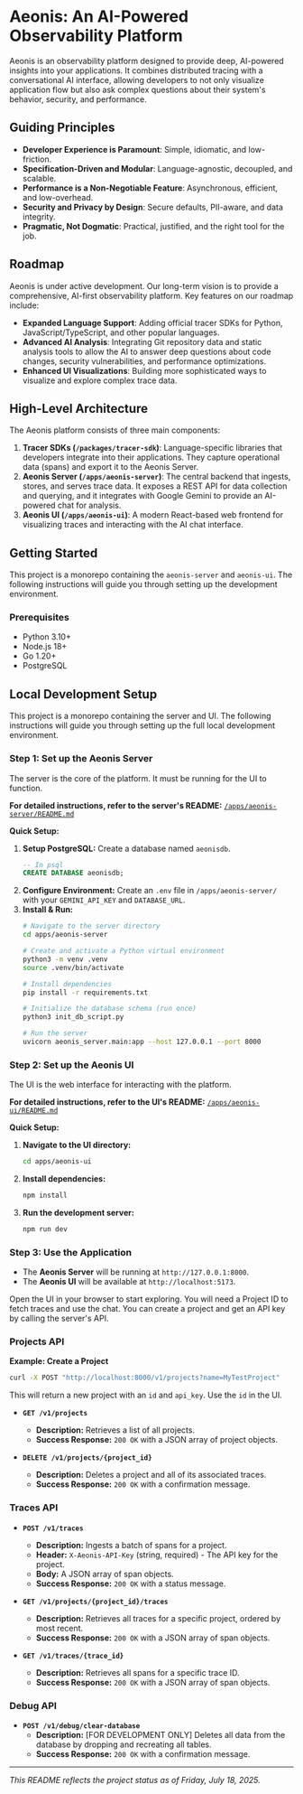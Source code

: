 # Aeonis: An AI-Powered Observability Platform

Aeonis is an observability platform designed to provide deep, AI-powered insights into your applications. It combines distributed tracing with a conversational AI interface, allowing developers to not only visualize application flow but also ask complex questions about their system's behavior, security, and performance.

## Guiding Principles

-   **Developer Experience is Paramount**: Simple, idiomatic, and low-friction.
-   **Specification-Driven and Modular**: Language-agnostic, decoupled, and scalable.
-   **Performance is a Non-Negotiable Feature**: Asynchronous, efficient, and low-overhead.
-   **Security and Privacy by Design**: Secure defaults, PII-aware, and data integrity.
- **Pragmatic, Not Dogmatic**: Practical, justified, and the right tool for the job.

## Roadmap

Aeonis is under active development. Our long-term vision is to provide a comprehensive, AI-first observability platform. Key features on our roadmap include:

-   **Expanded Language Support**: Adding official tracer SDKs for Python, JavaScript/TypeScript, and other popular languages.
-   **Advanced AI Analysis**: Integrating Git repository data and static analysis tools to allow the AI to answer deep questions about code changes, security vulnerabilities, and performance optimizations.
-   **Enhanced UI Visualizations**: Building more sophisticated ways to visualize and explore complex trace data.

## High-Level Architecture

The Aeonis platform consists of three main components:

1.  **Tracer SDKs (`/packages/tracer-sdk`)**: Language-specific libraries that developers integrate into their applications. They capture operational data (spans) and export it to the Aeonis Server.
2.  **Aeonis Server (`/apps/aeonis-server`)**: The central backend that ingests, stores, and serves trace data. It exposes a REST API for data collection and querying, and it integrates with Google Gemini to provide an AI-powered chat for analysis.
3.  **Aeonis UI (`/apps/aeonis-ui`)**: A modern React-based web frontend for visualizing traces and interacting with the AI chat interface.

## Getting Started

This project is a monorepo containing the `aeonis-server` and `aeonis-ui`. The following instructions will guide you through setting up the development environment.

### Prerequisites
- Python 3.10+
- Node.js 18+
- Go 1.20+
- PostgreSQL

## Local Development Setup

This project is a monorepo containing the server and UI. The following instructions will guide you through setting up the full local development environment.

### Step 1: Set up the Aeonis Server

The server is the core of the platform. It must be running for the UI to function.

**For detailed instructions, refer to the server's README:**
[`/apps/aeonis-server/README.md`](./apps/aeonis-server/README.md)

**Quick Setup:**

1.  **Setup PostgreSQL:** Create a database named `aeonisdb`.
    ```sql
    -- In psql
    CREATE DATABASE aeonisdb;
    ```
2.  **Configure Environment:** Create an `.env` file in `/apps/aeonis-server/` with your `GEMINI_API_KEY` and `DATABASE_URL`.
3.  **Install & Run:**
    ```bash
    # Navigate to the server directory
    cd apps/aeonis-server

    # Create and activate a Python virtual environment
    python3 -m venv .venv
    source .venv/bin/activate

    # Install dependencies
    pip install -r requirements.txt

    # Initialize the database schema (run once)
    python3 init_db_script.py

    # Run the server
    uvicorn aeonis_server.main:app --host 127.0.0.1 --port 8000
    ```

### Step 2: Set up the Aeonis UI

The UI is the web interface for interacting with the platform.

**For detailed instructions, refer to the UI's README:**
[`/apps/aeonis-ui/README.md`](./apps/aeonis-ui/README.md)

**Quick Setup:**

1.  **Navigate to the UI directory:**
    ```bash
    cd apps/aeonis-ui
    ```
2.  **Install dependencies:**
    ```bash
    npm install
    ```
3.  **Run the development server:**
    ```bash
    npm run dev
    ```

### Step 3: Use the Application

-   The **Aeonis Server** will be running at `http://127.0.0.1:8000`.
-   The **Aeonis UI** will be available at `http://localhost:5173`.

Open the UI in your browser to start exploring. You will need a Project ID to fetch traces and use the chat. You can create a project and get an API key by calling the server's API.

### Projects API

**Example: Create a Project**
```bash
curl -X POST "http://localhost:8000/v1/projects?name=MyTestProject"
```
This will return a new project with an `id` and `api_key`. Use the `id` in the UI.

- **`GET /v1/projects`**
  - **Description:** Retrieves a list of all projects.
  - **Success Response:** `200 OK` with a JSON array of project objects.


- **`DELETE /v1/projects/{project_id}`**
  - **Description:** Deletes a project and all of its associated traces.
  - **Success Response:** `200 OK` with a confirmation message.

### Traces API

- **`POST /v1/traces`**
  - **Description:** Ingests a batch of spans for a project.
  - **Header:** `X-Aeonis-API-Key` (string, required) - The API key for the project.
  - **Body:** A JSON array of span objects.
  - **Success Response:** `200 OK` with a status message.

- **`GET /v1/projects/{project_id}/traces`**
  - **Description:** Retrieves all traces for a specific project, ordered by most recent.
  - **Success Response:** `200 OK` with a JSON array of span objects.

- **`GET /v1/traces/{trace_id}`**
  - **Description:** Retrieves all spans for a specific trace ID.
  - **Success Response:** `200 OK` with a JSON array of span objects.

### Debug API

- **`POST /v1/debug/clear-database`**
  - **Description:** [FOR DEVELOPMENT ONLY] Deletes all data from the database by dropping and recreating all tables.
  - **Success Response:** `200 OK` with a confirmation message.


---
*This README reflects the project status as of Friday, July 18, 2025.*